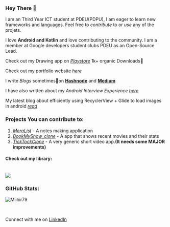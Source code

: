 ### Hey There 👋

I am an Third Year ICT student at PDEU(PDPU), I am eager to learn new frameworks and languages. 
Feel free to *contribute* to or *use* any of the projets.

I love **Android and Kotlin** and love contributing to the community. I am a member at Google developers student clubs PDEU as an Open-Source Lead.

Check out my Drawing app on <a href="https://play.google.com/store/apps/details?id=com.mihir.drawingapp">*Playstore*</a> 1k+ organic Downloads🚀

Check out my portfolio website <a href="https://miihir79.github.io/portfolio.github.io/">*here*</a> 

I write *Blogs* sometimes📝on <a href="https://hashnode.com/@Mihir79">**Hashnode**</a> and <a href="https://medium.com/@mihirrshah02">**Medium**</a>

I have also written about my *Android Interview Experience* <a href="https://github.com/Miihir79/android-interview-questions">*here*</a>

My latest blog about efficiently using RecyclerView + Glide to load images in android <a href="https://medium.com/@mihirrshah02/recycler-view-glide-load-a-lot-of-images-really-fast-1434ef47174d">*read*</a>

### Projects You can contribute to:
1. <a href="https://github.com/gdsc-pdeu/MeraList">*MeraList*</a> - A notes making application
2. <a href="https://github.com/Miihir79/BookMyShow_clone">*BookMyShow_clone*</a> - A app that shows recent movies and their stats
3. <a href ="https://github.com/Miihir79/TickTockClone">*TickTockClone*</a> - A very generic short video app.**(It needs some MAJOR improvements)**
#### Check out my library:
<br>
<a href="https://github.com/Miihir79/DrawingCanvas-Library">
 <img align="center" src="https://github-readme-stats.vercel.app/api/pin/?username=Miihir79&repo=DrawingCanvas-Library&theme=dark" />
</a>
<br>

### GitHub Stats:


<p><img align="center" src="https://github-readme-streak-stats.herokuapp.com/?user=Miihir79&theme=dark" alt="Miihir79" /></p>
<br>

Connect with me on [LinkedIn](https://www.linkedin.com/in/mihirshah079)
